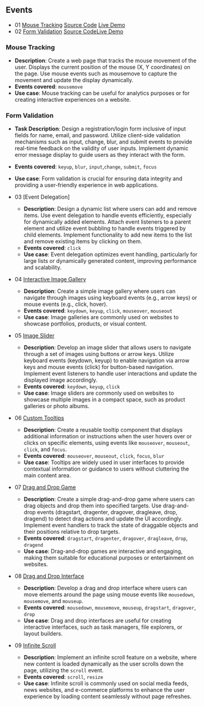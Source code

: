 ## Events

- 01 [Mouse Tracking](#mouse-tracking)  [Source Code](./MouseTracking/index.html) [Live Demo](https://ajeetkumarrauniyar.github.io/JS-Minor/MouseTracking/index.html)
- 02 [Form Validation](#form-validation) [Source Code](./FormValidation/index.html)[Live Demo](https://ajeetkumarrauniyar.github.io/JS-Minor/FormValidation/index.html)

### Mouse Tracking

- **Description**: Create a web page that tracks the mouse movement of the user. Displays the current position of the mouse (X, Y coordinates) on the page. Use mouse events such as mousemove to capture the movement and update the display dynamically.
- **Events covered**: `mousemove`
- **Use case**: Mouse tracking can be useful for analytics purposes or for creating interactive experiences on a website.

### Form Validation 

- **Task Description**: Design a registration/login form inclusive of input fields for name, email, and password. Utilize client-side validation mechanisms such as input, change, blur, and submit events to provide real-time feedback on the validity of user inputs. Implement dynamic error message display to guide users as they interact with the form.
- **Events covered**: `keyup`, `blur`, `input`,`change`, `submit`, `focus`
- **Use case**: Form validation is crucial for ensuring data integrity and providing a user-friendly experience in web applications.

- 03 [Event Delegation]

  - **Description**: Design a dynamic list where users can add and remove items. Use event delegation to handle events efficiently, especially for dynamically added elements. Attach event listeners to a parent element and utilize event bubbling to handle events triggered by child elements. Implement functionality to add new items to the list and remove existing items by clicking on them.
  - **Events covered**: `click`
  - **Use case**: Event delegation optimizes event handling, particularly for large lists or dynamically generated content, improving performance and scalability.

- 04 [Interactive Image Gallery]()

  - **Description**: Create a simple image gallery where users can navigate through images using keyboard events (e.g., arrow keys) or mouse events (e.g., click, hover).
  - **Events covered**: `keydown`, `keyup`, `click`, `mouseover`, `mouseout`
  - **Use case**: Image galleries are commonly used on websites to showcase portfolios, products, or visual content.

- 05 [Image Slider]()

  - **Description**: Develop an image slider that allows users to navigate through a set of images using buttons or arrow keys. Utilize keyboard events (keydown, keyup) to enable navigation via arrow keys and mouse events (click) for button-based navigation. Implement event listeners to handle user interactions and update the displayed image accordingly.
  - **Events covered**: `keydown`, `keyup`, `click`
  - **Use case**: Image sliders are commonly used on websites to showcase multiple images in a compact space, such as product galleries or photo albums.

- 06 [Custom Tooltips]()

  - **Description**: Create a reusable tooltip component that displays additional information or instructions when the user hovers over or clicks on specific elements, using events like `mouseover`, `mouseout`, `click`, and `focus`.
  - **Events covered**: `mouseover`, `mouseout`, `click`, `focus`, `blur`
  - **Use case**: Tooltips are widely used in user interfaces to provide contextual information or guidance to users without cluttering the main content area.

- 07 [Drag and Drop Game]()

  - **Description**: Create a simple drag-and-drop game where users can drag objects and drop them into specified targets. Use drag-and-drop events (dragstart, dragenter, dragover, dragleave, drop, dragend) to detect drag actions and update the UI accordingly. Implement event handlers to track the state of draggable objects and their positions relative to drop targets.
  - **Events covered**: `dragstart`, `dragenter`, `dragover`, `dragleave`, `drop`, `dragend`
  - **Use case**: Drag-and-drop games are interactive and engaging, making them suitable for educational purposes or entertainment on websites.

- 08 [Drag and Drop Interface]()

  - **Description**: Develop a drag and drop interface where users can move elements around the page using mouse events like `mousedown`, `mousemove`, and `mouseup`.
  - **Events covered**: `mousedown`, `mousemove`, `mouseup`, `dragstart`, `dragover`, `drop`
  - **Use case**: Drag and drop interfaces are useful for creating interactive interfaces, such as task managers, file explorers, or layout builders.

- 09 [Infinite Scroll]()

  - **Description**: Implement an infinite scroll feature on a website, where new content is loaded dynamically as the user scrolls down the page, utilizing the `scroll` event.
  - **Events covered**: `scroll`, `resize`
  - **Use case**: Infinite scroll is commonly used on social media feeds, news websites, and e-commerce platforms to enhance the user experience by loading content seamlessly without page refreshes.
